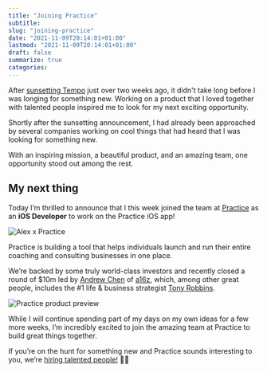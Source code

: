 ```yaml
---
title: "Joining Practice"
subtitle:
slug: "joining-practice"
date: "2021-11-09T20:14:01+01:00"
lastmod: "2021-11-09T20:14:01+01:00"
draft: false
summarize: true
categories:
---
```


After [sunsetting Tempo](https://alexandersandberg.com/sunsetting-tempo/) just over two weeks ago, it didn't take long before I was longing for something new. Working on a product that I loved together with talented people inspired me to look for my next exciting opportunity.

<!--more-->

Shortly after the sunsetting announcement, I had already been approached by several companies working on cool things that had heard that I was looking for something new.

With an inspiring mission, a beautiful product, and an amazing team, one opportunity stood out among the rest.

## My next thing

Today I’m thrilled to announce that I this week joined the team at [Practice](https://practice.do) as an **iOS Developer** to work on the Practice iOS app!

![Alex x Practice](/img/alex-x-practice.png)

Practice is building a tool that helps individuals launch and run their entire coaching and consulting businesses in one place.

We’re backed by some truly world-class investors and recently closed a round of $10m led by [Andrew Chen](https://twitter.com/andrewchen) of [a16z](https://a16z.com), which, among other great people, includes the #1 life & business strategist [Tony Robbins](https://www.tonyrobbins.com).

![Practice product preview](/img/practice-preview.png)

While I will continue spending part of my days on my own ideas for a few more weeks, I’m incredibly excited to join the amazing team at Practice to build great things together.

If you’re on the hunt for something new and Practice sounds interesting to you, we’re [hiring talented people!](https://practice.do/careers) 💃🕺
